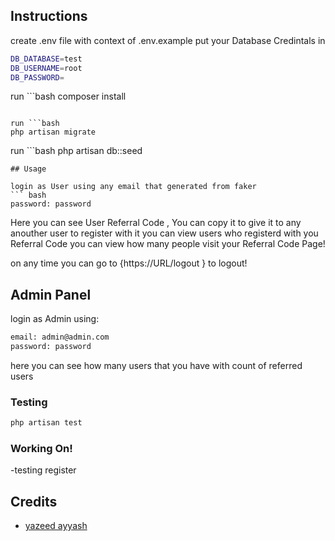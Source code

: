 ## Instructions

create .env file with context of .env.example
put your Database Credintals in

``` bash
DB_DATABASE=test
DB_USERNAME=root
DB_PASSWORD=
```
run ```bash
 composer install
  ``` 

  run ```bash
 php artisan migrate 
  ``` 
  run ```bash
 php artisan db::seed 
  ``` 
## Usage

login as User using any email that generated from faker
``` bash
password: password 
```
Here you can see User Referral Code , 
You can copy it to give it to any anouther user to register with it 
you can view users who registerd with you Referral Code 
you can view how many people visit your Referral Code Page! 

on any time you can go to {https://URL/logout } to logout! 
## Admin Panel 

login as Admin using:
``` bash
email: admin@admin.com
password: password 
```

here you can see how many users that you have with count  of referred users

### Testing

``` bash
php artisan test 
```

### Working On! 

-testing register 




## Credits

- [yazeed ayyash](https://github.com/yzedayyash)



